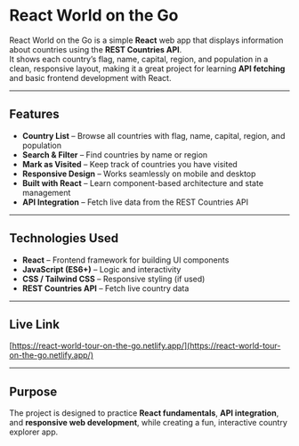 # React World on the Go

React World on the Go is a simple **React** web app that displays information about countries using the **REST Countries API**.  
It shows each country’s flag, name, capital, region, and population in a clean, responsive layout, making it a great project for learning **API fetching** and basic frontend development with React. 

---

## Features
- **Country List** – Browse all countries with flag, name, capital, region, and population  
- **Search & Filter** – Find countries by name or region  
- **Mark as Visited** – Keep track of countries you have visited  
- **Responsive Design** – Works seamlessly on mobile and desktop  
- **Built with React** – Learn component-based architecture and state management  
- **API Integration** – Fetch live data from the REST Countries API  

---

## Technologies Used
- **React** – Frontend framework for building UI components  
- **JavaScript (ES6+)** – Logic and interactivity  
- **CSS / Tailwind CSS** – Responsive styling (if used)  
- **REST Countries API** – Fetch live country data  

---

## Live Link

[https://react-world-tour-on-the-go.netlify.app/](https://react-world-tour-on-the-go.netlify.app/)

---

## Purpose
The project is designed to practice **React fundamentals**, **API integration**, and **responsive web development**, while creating a fun, interactive country explorer app.  
